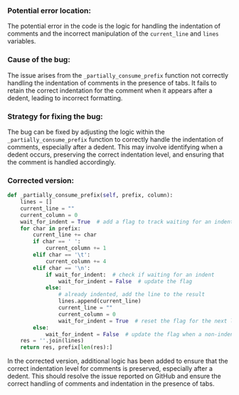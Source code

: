### Potential error location:
The potential error in the code is the logic for handling the indentation of comments and the incorrect manipulation of the `current_line` and `lines` variables.


### Cause of the bug:
The issue arises from the `_partially_consume_prefix` function not correctly handling the indentation of comments in the presence of tabs. It fails to retain the correct indentation for the comment when it appears after a dedent, leading to incorrect formatting.


### Strategy for fixing the bug:
The bug can be fixed by adjusting the logic within the `_partially_consume_prefix` function to correctly handle the indentation of comments, especially after a dedent. This may involve identifying when a dedent occurs, preserving the correct indentation level, and ensuring that the comment is handled accordingly.


### Corrected version:
```python
def _partially_consume_prefix(self, prefix, column):
    lines = []
    current_line = ""
    current_column = 0
    wait_for_indent = True  # add a flag to track waiting for an indent
    for char in prefix:
        current_line += char
        if char == ' ':
            current_column += 1
        elif char == '\t':
            current_column += 4
        elif char == '\n':
            if wait_for_indent:  # check if waiting for an indent
                wait_for_indent = False  # update the flag
            else:
                # already indented, add the line to the result
                lines.append(current_line)
                current_line = ""
                current_column = 0
                wait_for_indent = True  # reset the flag for the next line
        else:
            wait_for_indent = False  # update the flag when a non-indent character is encountered
    res = ''.join(lines)
    return res, prefix[len(res):]
```
In the corrected version, additional logic has been added to ensure that the correct indentation level for comments is preserved, especially after a dedent. This should resolve the issue reported on GitHub and ensure the correct handling of comments and indentation in the presence of tabs.